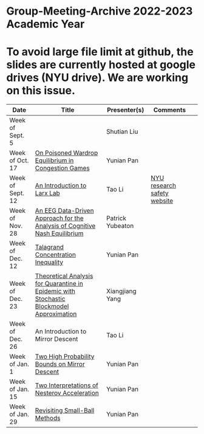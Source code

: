 # Group-Meeting-Archive 2022-2023 Academic Year
# To avoid large file limit at github, the slides are currently hosted at google drives (NYU drive). We are working on this issue. 


| Date                | Title                | Presenter(s) | Comments |   |
|---------------------|----------------------|--------------|----------|---|
|  Week of Sept. 5    |                      |    Shutian Liu  |          |   |
|  Week of Oct. 17    | [On Poisoned Wardrop Equilibrium in Congestion Games]()   |    Yunian Pan  |          |   |
|  Week of Sept. 12   | [An Introduction to Larx Lab](https://drive.google.com/file/d/12djfHzpzuWJJVDN55ZGi3KrFQNAj-IKO/view?usp=sharing) |  Tao Li|   [NYU research safety website](https://www.nyu.edu/life/safety-health-wellness/research-and-laboratory-safety.html)  |   | 
|Week of Nov. 28| [An EEG Data-Driven Approach for the Analysis of Cognitive Nash Equilibrium](https://docs.google.com/presentation/d/1bB88g-FFVp2mQzFLlmyv80A1tBj5bJvD/edit?usp=share_link&ouid=108072553036143854923&rtpof=true&sd=true)| Patrick Yubeaton |  ||
|  Week of Dec. 12   | [Talagrand Concentration Inequality]()|    Yunian Pan  |          |   |
|  Week of Dec. 23   | [Theoretical Analysis for Quarantine in Epidemic with Stochastic Blockmodel Approximation](https://drive.google.com/file/d/16lwhjE60E6YHX4v5oJRQju_4ebehwDT0/view?usp=share_link)|    Xiangjiang Yang  |          |   |
|Week of Dec. 26| An Introduction to Mirror Descent | Tao Li |  ||
|  Week of Jan. 1    | [Two High Probability Bounds on Mirror Descent]()   |    Yunian Pan  |          |   |
|  Week of Jan. 15    | [Two Interpretations of Nesterov Acceleration]()   |    Yunian Pan  |          |   |
|  Week of Jan. 29    | [Revisiting Small-Ball Methods]()   |    Yunian Pan  |          |   |



